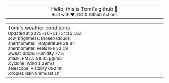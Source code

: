 
<div align="center">
<table>
<tbody>
<td align="center">
<img width="2000" height="0"><br>
Hello, this is Tomi's github 👋<br>
<sup>Built with ❤️, GO & Github Actions</sup><br>
<img width="2000" height="0">
</td>
</tbody>
</table>
</div>
<table>
<tbody>
<td align="left">
<img width="2000" height="0"><br>
Tomi's weather conditions<br>
<sup>Updated at 2025-10-11T14:15:16Z</sup><br>
<sup>:low_brightness: Broken Clouds</sup><br>
<sup>:thermometer: Temperature 28.64 </sup><br>
<sup>:thermometer: Feels like 33.19</sup><br>
<sup>:sweat_drops: Humidity 77%</sup><br>
<sup>:mask: PM2.5 98.65 μg/m3</sup><br>
<sup>:cyclone: Wind 1.39m/s </sup><br>
<sup>:telescope: Visibility 6924m </sup><br>
<sup>:droplet: Rain 0mm/last 1h </sup><br>
<img width="2000" height="0">
</td>
<td align="left">
<img width="2000" height="0"><br>
<br>
<img width="2000" height="0">
</td>
</tbody>
</table>
</div>
    